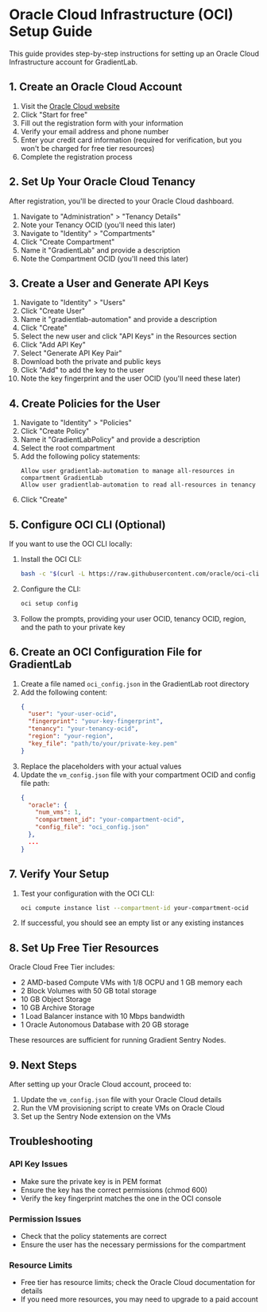 # Oracle Cloud Infrastructure (OCI) Setup Guide

This guide provides step-by-step instructions for setting up an Oracle Cloud Infrastructure account for GradientLab.

## 1. Create an Oracle Cloud Account

1. Visit the [Oracle Cloud website](https://www.oracle.com/cloud/free/)
2. Click "Start for free"
3. Fill out the registration form with your information
4. Verify your email address and phone number
5. Enter your credit card information (required for verification, but you won't be charged for free tier resources)
6. Complete the registration process

## 2. Set Up Your Oracle Cloud Tenancy

After registration, you'll be directed to your Oracle Cloud dashboard.

1. Navigate to "Administration" > "Tenancy Details"
2. Note your Tenancy OCID (you'll need this later)
3. Navigate to "Identity" > "Compartments"
4. Click "Create Compartment"
5. Name it "GradientLab" and provide a description
6. Note the Compartment OCID (you'll need this later)

## 3. Create a User and Generate API Keys

1. Navigate to "Identity" > "Users"
2. Click "Create User"
3. Name it "gradientlab-automation" and provide a description
4. Click "Create"
5. Select the new user and click "API Keys" in the Resources section
6. Click "Add API Key"
7. Select "Generate API Key Pair"
8. Download both the private and public keys
9. Click "Add" to add the key to the user
10. Note the key fingerprint and the user OCID (you'll need these later)

## 4. Create Policies for the User

1. Navigate to "Identity" > "Policies"
2. Click "Create Policy"
3. Name it "GradientLabPolicy" and provide a description
4. Select the root compartment
5. Add the following policy statements:
   ```
   Allow user gradientlab-automation to manage all-resources in compartment GradientLab
   Allow user gradientlab-automation to read all-resources in tenancy
   ```
6. Click "Create"

## 5. Configure OCI CLI (Optional)

If you want to use the OCI CLI locally:

1. Install the OCI CLI:
   ```bash
   bash -c "$(curl -L https://raw.githubusercontent.com/oracle/oci-cli/master/scripts/install/install.sh)"
   ```
2. Configure the CLI:
   ```bash
   oci setup config
   ```
3. Follow the prompts, providing your user OCID, tenancy OCID, region, and the path to your private key

## 6. Create an OCI Configuration File for GradientLab

1. Create a file named `oci_config.json` in the GradientLab root directory
2. Add the following content:
   ```json
   {
     "user": "your-user-ocid",
     "fingerprint": "your-key-fingerprint",
     "tenancy": "your-tenancy-ocid",
     "region": "your-region",
     "key_file": "path/to/your/private-key.pem"
   }
   ```
3. Replace the placeholders with your actual values
4. Update the `vm_config.json` file with your compartment OCID and config file path:
   ```json
   {
     "oracle": {
       "num_vms": 1,
       "compartment_id": "your-compartment-ocid",
       "config_file": "oci_config.json"
     },
     ...
   }
   ```

## 7. Verify Your Setup

1. Test your configuration with the OCI CLI:
   ```bash
   oci compute instance list --compartment-id your-compartment-ocid
   ```
2. If successful, you should see an empty list or any existing instances

## 8. Set Up Free Tier Resources

Oracle Cloud Free Tier includes:
- 2 AMD-based Compute VMs with 1/8 OCPU and 1 GB memory each
- 2 Block Volumes with 50 GB total storage
- 10 GB Object Storage
- 10 GB Archive Storage
- 1 Load Balancer instance with 10 Mbps bandwidth
- 1 Oracle Autonomous Database with 20 GB storage

These resources are sufficient for running Gradient Sentry Nodes.

## 9. Next Steps

After setting up your Oracle Cloud account, proceed to:
1. Update the `vm_config.json` file with your Oracle Cloud details
2. Run the VM provisioning script to create VMs on Oracle Cloud
3. Set up the Sentry Node extension on the VMs

## Troubleshooting

### API Key Issues
- Make sure the private key is in PEM format
- Ensure the key has the correct permissions (chmod 600)
- Verify the key fingerprint matches the one in the OCI console

### Permission Issues
- Check that the policy statements are correct
- Ensure the user has the necessary permissions for the compartment

### Resource Limits
- Free tier has resource limits; check the Oracle Cloud documentation for details
- If you need more resources, you may need to upgrade to a paid account
